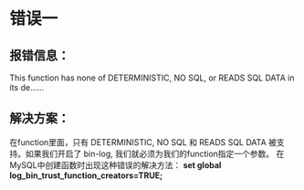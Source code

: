 # 错误一

## 报错信息：

This function has none of DETERMINISTIC, NO SQL, or READS SQL DATA in its de……

## 解决方案：

在function里面，只有 DETERMINISTIC, NO SQL 和 READS SQL DATA 被支持。如果我们开启了 bin-log, 我们就必须为我们的function指定一个参数。
在MySQL中创建函数时出现这种错误的解决方法：
**set global log_bin_trust_function_creators=TRUE;**
